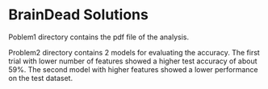 # BrainDead Solutions

Poblem1 directory contains the pdf file of the analysis.

Problem2 directory contains 2 models for evaluating the accuracy. The first trial with lower number of features showed a higher test accuracy of about 59%. The second model with higher features showed a lower performance on the test dataset.
